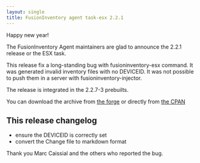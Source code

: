 ```yaml
---
layout: single
title: FusionInventory agent task-esx 2.2.1
---
```


Happy new year!

The FusionInventory Agent maintainers are glad to announce the 2.2.1 release or the ESX task.

This release fix a long-standing bug with fusioninventory-esx command. It was generated
invalid inventory files with no DEVICEID. It was not possible to push them in a server
with fusioninventory-injector.

The release is integrated in the 2.2.7-3 prebuilts.

You can download the archive from [the forge](http://forge.fusioninventory.org/attachments/download/913/FusionInventory-Agent-Task-ESX-2.2.1.tar.gz)
or directly from [the CPAN](https://metacpan.org/release/FusionInventory-Agent-Task-ESX)

## This release changelog

* ensure the DEVICEID is correctly set
* convert the Change file to markdown format

Thank you Marc Caissial and the others who reported the bug.
